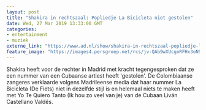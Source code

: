 ```yaml
---
layout: post
title: "Shakira in rechtszaal: Popliedje La Bicicleta niet gestolen"
date: Wed, 27 Mar 2019 13:33:00 GMT
categories: 
- entertainment 
- muziek 
externe_link: "https://www.ad.nl/show/shakira-in-rechtszaal-popliedje-la-bicicleta-niet-gestolen~a23d2aca/"
feature_image: "https://images4.persgroep.net/rcs/jv-QAb9wXUcgnRFHx3oN9jz-A4U/diocontent/144267187/_fitwidth/400/?appId=21791a8992982cd8da851550a453bd7f&quality=0.7"
---
```


Shakira heeft voor de rechter in Madrid met kracht tegengesproken dat ze een nummer van een Cubaanse artiest heeft 'gestolen'. De Colombiaanse zangeres verklaarde volgens Madrileense media dat haar nummer La Bicicleta (De Fiets) niet in dezelfde stijl is en helemaal niets te maken heeft met Yo Te Quiero Tanto (Ik hou zo veel van je) van de Cubaan Liván Castellano Valdés.
